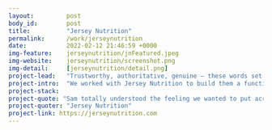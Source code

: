 ```yaml
---
layout:         post
body_id:        post
title:          "Jersey Nutrition"
permalink:      /work/jerseynutrition
date:           2022-02-12 21:46:59 +0000
img-feature:    jerseynutrition/jnFeatured.jpeg
img-website:    jerseynutrition/screenshot.png
img-detail:     [jerseynutrition/detail.png]
project-lead:   "Trustworthy, authoritative, genuine – these words set the tone for the Jersey Nutrition website project."
project-intro:  "We worked with Jersey Nutrition to build them a functional and lightweight directory of qualified, local nutrition professionals. We also worked with Jersey Nutrition on the tone and content of the copy in the all-important FAQ section of the website. After a quick final edit, the website was ready for launch. "
project-stack:  
project-quote: "Sam totally understood the feeling we wanted to put across with the website. The finished product was spot on."
project-quoter: "Jersey Nutrition"
project-link: https://jerseynutrition.com
---
```

